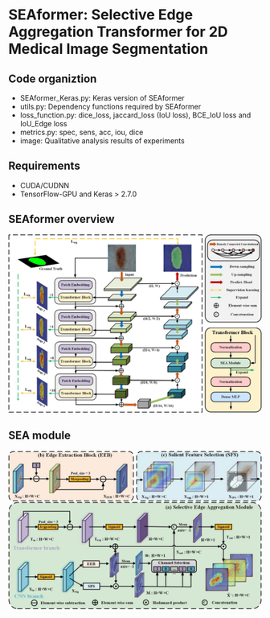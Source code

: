 # SEAformer: Selective Edge Aggregation Transformer for 2D Medical Image Segmentation

## Code organiztion
- SEAformer_Keras.py: Keras version of SEAformer
- utils.py: Dependency functions required by SEAformer
- loss_function.py: dice_loss, jaccard_loss (IoU loss), BCE_IoU loss and IoU_Edge loss
- metrics.py: spec, sens, acc, iou, dice
- image: Qualitative analysis results of experiments

## Requirements
- CUDA/CUDNN
- TensorFlow-GPU and Keras > 2.7.0

## SEAformer overview
![Image text](https://github.com/Cjl-MedSeg/SEAformer/blob/SEAformer/Image/SEAformer_overview.jpg)
## SEA module
![Image text](https://github.com/Cjl-MedSeg/SEAformer/blob/SEAformer/Image/SEA_module.jpg)